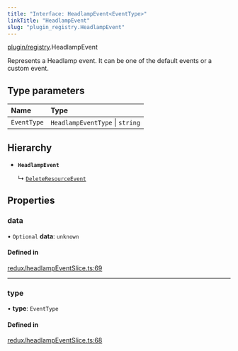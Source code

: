 ```yaml
---
title: "Interface: HeadlampEvent<EventType>"
linkTitle: "HeadlampEvent"
slug: "plugin_registry.HeadlampEvent"
---
```


[plugin/registry](../modules/plugin_registry.md).HeadlampEvent

Represents a Headlamp event. It can be one of the default events or a custom event.

## Type parameters

| Name | Type |
| :------ | :------ |
| `EventType` | `HeadlampEventType` \| `string` |

## Hierarchy

- **`HeadlampEvent`**

  ↳ [`DeleteResourceEvent`](plugin_registry.DeleteResourceEvent.md)

## Properties

### data

• `Optional` **data**: `unknown`

#### Defined in

[redux/headlampEventSlice.ts:69](https://github.com/headlamp-k8s/headlamp/blob/e3b4c5c7/frontend/src/redux/headlampEventSlice.ts#L69)

___

### type

• **type**: `EventType`

#### Defined in

[redux/headlampEventSlice.ts:68](https://github.com/headlamp-k8s/headlamp/blob/e3b4c5c7/frontend/src/redux/headlampEventSlice.ts#L68)
